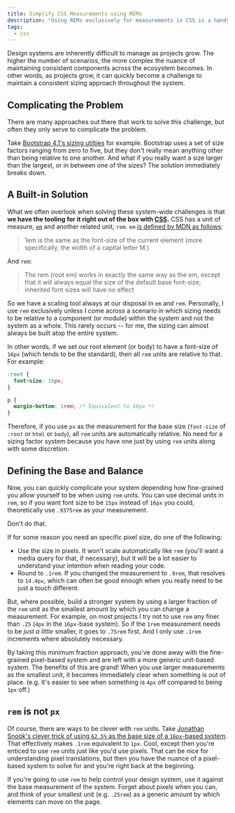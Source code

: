 ```yaml
---
title: Simplify CSS Measurements using REMs
description: "Using REMs exclusively for measurements in CSS is a handy tool for enforcing a stronger design system."
tags:
  - css
---
```


Design systems are inherently difficult to manage as projects grow. The higher the number of scenarios, the more complex the nuance of maintaining consistent components across the ecosystem becomes. In other words, as projects grow, it can quickly become a challenge to maintain a consistent sizing approach throughout the system.

## Complicating the Problem

There are many approaches out there that work to solve this challenge, but often they only serve to complicate the problem.

Take [Bootstrap 4.1's sizing utilties](https://getbootstrap.com/docs/4.1/utilities/spacing/) for example. Bootstrap uses a set of size factors ranging from zero to five, but they don't really mean anything other than being relative to one another. And what if you really want a size larger than the largest, or in between one of the sizes? The solution immediately breaks down.

## A Built-in Solution

What we often overlook when solving these system-wide challenges is that **we have the tooling for it right out of the box with [CSS](/blog/wtf-is-css/).** CSS has a unit of measure, [`em`](https://developer.mozilla.org/en-US/docs/Learn/CSS/Introduction_to_CSS/Values_and_units/) and another related unit, `rem`. `em` [is defined by MDN as follows](https://developer.mozilla.org/en-US/docs/Learn/CSS/Introduction_to_CSS/Values_and_units/):

> 1em is the same as the font-size of the current element (more specifically, the width of a capital letter M.)

And `rem`:

> The rem (root em) works in exactly the same way as the em, except that it will always equal the size of the default base font-size; inherited font sizes will have no effect

So we have a scaling tool always at our disposal in `em` and `rem`. Personally, I use `rem` exclusively unless I come across a scenario in which sizing needs to be relative to a component (or module) within the system and not the system as a whole. This rarely occurs -- for me, the sizing can almost always be built atop the entire system.

In other words, if we set our root element (or body) to have a font-size of `16px` (which tends to be the standard), then all `rem` units are relative to that. For example:

```css
:root {
  font-size: 16px;
}

p {
  margin-bottom: 1rem; /* Equivalent to 16px */
}
```

Therefore, if you use `px` as the measurement for the base size (`font-size` of `:root` or `html` or `body`), all `rem` units are automatically relative. No need for a sizing factor system because you have one just by using `rem` units along with some discretion.

## Defining the Base and Balance

Now, you can quickly complicate your system depending how fine-grained you allow yourself to be when using `rem` units. You can use decimal units in `rem`, so if you want font size to be `15px` instead of `16px` you could, theoretically use `.9375rem` as your measurement.

Don't do that.

If for some reason you need an specific pixel size, do one of the following:

- Use the size in pixels. It won't scale automatically like `rem` (you'll want a media query for that, if necessary), but it will be a lot easier to understand your intention when reading your code.
- Round to `.1rem`. If you changed the measurement to `.9rem`, that resolves to `14.4px`, which can often be good enough when you really need to be just a touch different.

But, where possible, build a stronger system by using a larger fraction of the `rem` unit as the smallest amount by which you can change a measurement. For example, on most projects I try not to use `rem` any finer than `.25` (`4px` in the `16px`-base system). So if the `1rem` measurement needs to be _just a little_ smaller, it goes to `.75rem` first. And I only use `.1rem` increments where absolutely necessary.

By taking this minimum fraction approach, you've done away with the fine-grained pixel-based system and are left with a more generic unit-based system. The benefits of this are grand! When you use larger measurements as the smallest unit, it becomes immediately clear when something is out of place. (e.g. It's easier to see when something is `4px` off compared to being `1px` off.)

## `rem` is not `px`

Of course, there are ways to be clever with `rem` units. Take [Jonathan Snook's clever trick of using `62.5%` as the base size of a `16px`-based system](https://snook.ca/archives/html_and_css/font-size-with-rem). That effectively makes `.1rem` equivalent to `1px`. Cool, except then you're enticed to use `rem` units just like you'd use pixels. That can be nice for understanding pixel translations, but then you have the nuance of a pixel-based system to solve for and you're right back at the beginning.

If you're going to use `rem` to help control your design system, use it against the base measurement of the system. Forget about pixels when you can, and think of your smallest unit (e.g. `.25rem`) as a generic amount by which elements can move on the page.
